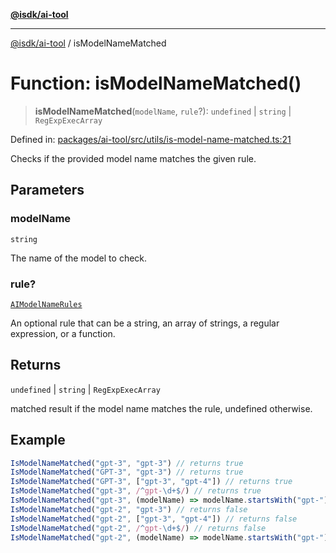 [**@isdk/ai-tool**](../README.md)

***

[@isdk/ai-tool](../globals.md) / isModelNameMatched

# Function: isModelNameMatched()

> **isModelNameMatched**(`modelName`, `rule`?): `undefined` \| `string` \| `RegExpExecArray`

Defined in: [packages/ai-tool/src/utils/is-model-name-matched.ts:21](https://github.com/isdk/ai-tool.js/blob/6a89194ac34437a1bc58f7ec590cd22976939ca6/src/utils/is-model-name-matched.ts#L21)

Checks if the provided model name matches the given rule.

## Parameters

### modelName

`string`

The name of the model to check.

### rule?

[`AIModelNameRules`](../type-aliases/AIModelNameRules.md)

An optional rule that can be a string, an array of strings, a regular expression, or a function.

## Returns

`undefined` \| `string` \| `RegExpExecArray`

matched result if the model name matches the rule, undefined otherwise.

## Example

```ts
IsModelNameMatched("gpt-3", "gpt-3") // returns true
IsModelNameMatched("GPT-3", "gpt-3") // returns true
IsModelNameMatched("GPT-3", ["gpt-3", "gpt-4"]) // returns true
IsModelNameMatched("gpt-3", /^gpt-\d+$/) // returns true
IsModelNameMatched("gpt-3", (modelName) => modelName.startsWith("gpt-")) // returns true
IsModelNameMatched("gpt-2", "gpt-3") // returns false
IsModelNameMatched("gpt-2", ["gpt-3", "gpt-4"]) // returns false
IsModelNameMatched("gpt-2", /^gpt-\d+$/) // returns false
IsModelNameMatched("gpt-2", (modelName) => modelName.startsWith("gpt-")) // returns false
```
